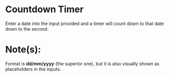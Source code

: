 # Countdown Timer
Enter a date into the input provided and a timer will count down to that date down to the second.

# Note(s):
Format is **dd/mm/yyyy** (the superior one), but it is also visually shown as placeholders in the inputs.
